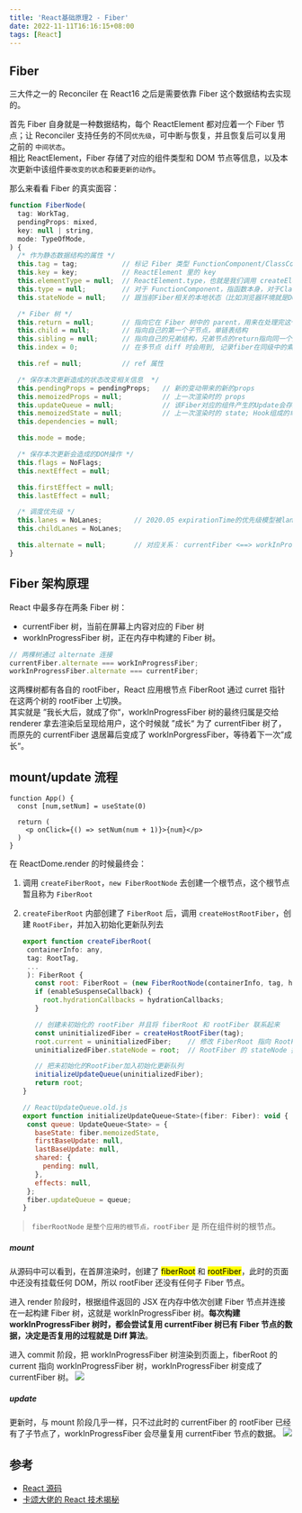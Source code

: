 ```yaml
---
title: 'React基础原理2 - Fiber'
date: 2022-11-11T16:16:15+08:00
tags: [React]
---
```


## Fiber

三大件之一的 Reconciler 在 React16 之后是需要依靠 Fiber 这个数据结构去实现的。

首先 Fiber 自身就是一种数据结构，每个 ReactElement 都对应着一个 Fiber 节点；让 Reconciler 支持任务的不同`优先级`，可中断与恢复，并且恢复后可以复用之前的 `中间状态`。  
相比 ReactElement，Fiber 存储了对应的组件类型和 DOM 节点等信息，以及本次更新中该组件`要改变的状态`和`要更新的动作`。

那么来看看 Fiber 的真实面容：

```JavaScript
function FiberNode(
  tag: WorkTag,
  pendingProps: mixed,
  key: null | string,
  mode: TypeOfMode,
) {
  /* 作为静态数据结构的属性 */
  this.tag = tag;           // 标记 Fiber 类型 FunctionComponent/ClassComponent/HostRoot...共25种(17.0.2)
  this.key = key;           // ReactElement 里的 key
  this.elementType = null;  // ReactElement.type，也就是我们调用 createElement 的第一个参数
  this.type = null;         // 对于 FunctionComponent，指函数本身，对于ClassComponent，指class，对于HostComponent，指DOM节点tagName
  this.stateNode = null;    // 跟当前Fiber相关的本地状态（比如浏览器环境就是DOM节点）

  /* Fiber 树 */
  this.return = null;       // 指向它在 Fiber 树中的 parent，用来在处理完这个节点之后向上返回
  this.child = null;        // 指向自己的第一个子节点，单链表结构
  this.sibling = null;      // 指向自己的兄弟结构，兄弟节点的return指向同一个父节点
  this.index = 0;           // 在多节点 diff 时会用到, 记录fiber在同级中的索引位置

  this.ref = null;          // ref 属性

  /* 保存本次更新造成的状态改变相关信息  */
  this.pendingProps = pendingProps;   // 新的变动带来的新的props
  this.memoizedProps = null;          // 上一次渲染时的 props
  this.updateQueue = null;            // 该Fiber对应的组件产生的Update会存放在这个队列里面; classComponent的UpdateQueue
  this.memoizedState = null;          // 上一次渲染时的 state; Hook组成的单链表,存这该hook下的UpdateQueue
  this.dependencies = null;

  this.mode = mode;

  /* 保存本次更新会造成的DOM操作 */
  this.flags = NoFlags;
  this.nextEffect = null;

  this.firstEffect = null;
  this.lastEffect = null;

  /* 调度优先级 */
  this.lanes = NoLanes;        // 2020.05 expirationTime的优先级模型被lanes取代
  this.childLanes = NoLanes;

  this.alternate = null;       // 对应关系： currentFiber <==> workInProgressFiber 在渲染完成之后他们会交换位置
}
```

## Fiber 架构原理

React 中最多存在两条 Fiber 树：

- currentFiber 树，当前在屏幕上内容对应的 Fiber 树
- workInProgressFiber 树，正在内存中构建的 Fiber 树。

```JavaScript
// 两棵树通过 alternate 连接
currentFiber.alternate === workInProgressFiber;
workInProgressFiber.alternate === currentFiber;
```

这两棵树都有各自的 rootFiber，React 应用根节点 FiberRoot 通过 curret 指针在这两个树的 rootFiber 上切换。  
其实就是 ”我长大后，就成了你“，workInProgressFiber 树的最终归属是交给 renderer 拿去渲染后呈现给用户，这个时候就 ”成长“ 为了 currentFiber 树了，而原先的 currentFiber 退居幕后变成了 workInPorgressFiber，等待着下一次”成长“。

## mount/update 流程

```JSX
function App() {
  const [num,setNum] = useState(0)

  return (
    <p onClick={() => setNum(num + 1)}>{num}</p>
  )
}
```

在 ReactDome.render 的时候最终会：

1. 调用 `createFiberRoot`，`new FiberRootNode` 去创建一个根节点，这个根节点暂且称为 `FiberRoot`
2. `createFiberRoot` 内部创建了 `FiberRoot` 后，调用 `createHostRootFiber`，创建 `RootFiber`，并加入初始化更新队列去

   ```JavaScript
   export function createFiberRoot(
    containerInfo: any,
    tag: RootTag,
    ...
    ): FiberRoot {
      const root: FiberRoot = (new FiberRootNode(containerInfo, tag, hydrate): any);
      if (enableSuspenseCallback) {
        root.hydrationCallbacks = hydrationCallbacks;
      }

      // 创建未初始化的 rootFiber 并且将 fiberRoot 和 rootFiber 联系起来
      const uninitializedFiber = createHostRootFiber(tag);
      root.current = uninitializedFiber;    // 修改 FiberRoot 指向 RootFiber
      uninitializedFiber.stateNode = root;  // RootFiber 的 stateNode 指向 FiberRoot, stateNode is any.

      // 把未初始化的RootFiber加入初始化更新队列
      initializeUpdateQueue(uninitializedFiber);
      return root;
   }

   // ReactUpdateQueue.old.js
   export function initializeUpdateQueue<State>(fiber: Fiber): void {
    const queue: UpdateQueue<State> = {
      baseState: fiber.memoizedState,
      firstBaseUpdate: null,
      lastBaseUpdate: null,
      shared: {
        pending: null,
      },
      effects: null,
    };
    fiber.updateQueue = queue;
   }
   ```

> `fiberRootNode` `是整个应用的根节点，rootFiber` 是 <App/> 所在组件树的根节点。

##### mount

从源码中可以看到，在首屏渲染时，创建了 <mark>fiberRoot</mark> 和 <mark>rootFiber</mark>，此时的页面中还没有挂载任何 DOM，所以 rootFiber 还没有任何子 Fiber 节点。

进入 render 阶段时，根据组件返回的 JSX 在内存中依次创建 Fiber 节点并连接在一起构建 Fiber 树，这就是 workInProgressFiber 树。**每次构建 workInProgressFiber 树时，都会尝试复用 currentFiber 树已有 Fiber 节点的数据，决定是否复用的过程就是 Diff 算法**。

进入 commit 阶段，把 workInProgressFiber 树渲染到页面上，fiberRoot 的 current 指向 workInProgressFiber 树，workInProgressFiber 树变成了 currentFiber 树。
![](https://cdn.staticaly.com/gh/yokiizx/picgo@master/img/202211130020382.png)

##### update

更新时，与 mount 阶段几乎一样，只不过此时的 currentFiber 的 rootFiber 已经有了子节点了，workInProgressFiber 会尽量复用 currentFiber 节点的数据。
![](https://cdn.staticaly.com/gh/yokiizx/picgo@master/img/202211130020090.png)

## 参考

- [React 源码](https://github.com/facebook/react)
- [卡颂大佬的 React 技术揭秘](https://react.iamkasong.com/)
